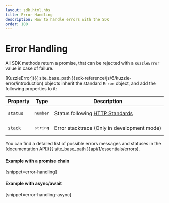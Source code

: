 ```yaml
---
layout: sdk.html.hbs
title: Error Handling
description: How to handle errors with the SDK
order: 100
---
```


# Error Handling

All SDK methods return a promise, that can be rejected with a `KuzzleError` value in case of failure.

[KuzzleError]({{ site_base_path }}sdk-reference/js/6/kuzzle-error/introduction) objects inherit the standard `Error` object, and add the following properties to it:


| Property   | Type    | Description                       |
| ---------- | ------- | --------------------------------- |
| `status` | <pre>number</pre> | Status following [HTTP Standards](https://en.wikipedia.org/wiki/List_of_HTTP_status_codes) |
| `stack` | <pre>string</pre> | Error stacktrace (Only in development mode) |

You can find a detailed list of possible errors messages and statuses in the [documentation API]({{ site_base_path }}api/1/essentials/errors).

#### Example with a promise chain
[snippet=error-handling]

#### Example with async/await
[snippet=error-handling-async]
